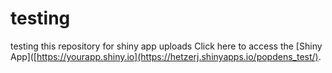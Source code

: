 # testing
testing this repository for shiny app uploads 
Click here to access the [Shiny App]([https://yourapp.shiny.io](https://hetzerj.shinyapps.io/popdens_test/).
